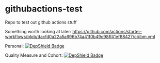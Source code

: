 # githubactions-test
Repo to test out github actions stuff

Something worth looking at later: https://github.com/actions/starter-workflows/blob/dacfd0a22a5a696b74a41f0b49c98ff41ef88427/ci/ibm.yml

Personal:
[![DepShield Badge](https://depshield.sonatype.org/badges/jillrdoty/githubactions-test/depshield.svg)](https://depshield.github.io)


Quality Measure and Cohort:
[![DepShield Badge](https://depshield.sonatype.org/badges/Alvearie/quality-measure-and-cohort-service/depshield.svg)](https://depshield.github.io)
